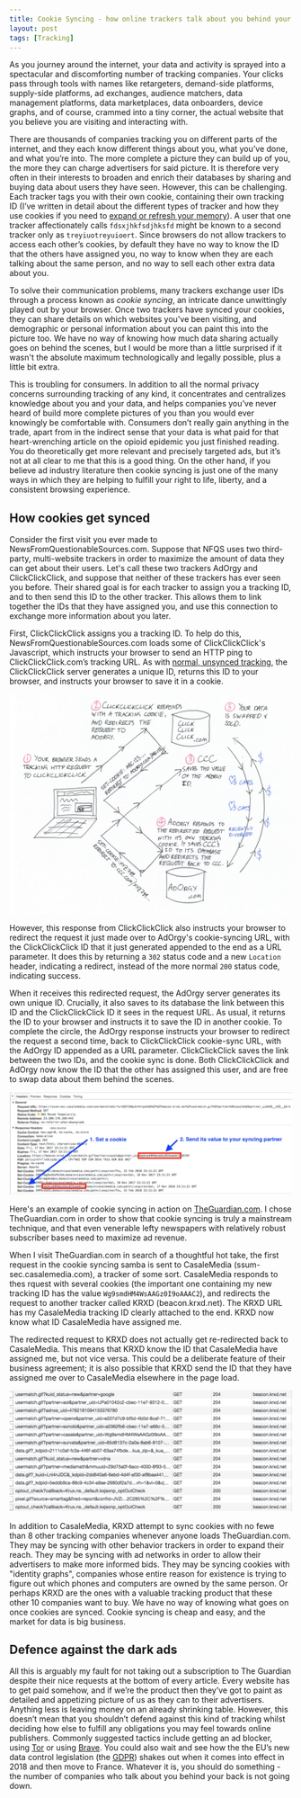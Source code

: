 ```yaml
---
title: Cookie Syncing - how online trackers talk about you behind your back
layout: post
tags: [Tracking]
---
```

As you journey around the internet, your data and activity is sprayed into a spectacular and discomforting number of tracking companies. Your clicks pass through tools with names like retargeters, demand-side platforms, supply-side platforms, ad exchanges, audience matchers, data management platforms, data marketplaces, data onboarders, device graphs, and of course, crammed into a tiny corner, the actual website that you believe you are visiting and interacting with.

There are thousands of companies tracking you on different parts of the internet, and they each know different things about you, what you’ve done, and what you’re into. The more complete a picture they can build up of you, the more they can charge advertisers for said picture. It is therefore very often in their interests to broaden and enrich their databases by sharing and buying data about users they have seen. However, this can be challenging. Each tracker tags you with their own cookie, containing their own tracking ID (I’ve written in detail about the different types of tracker and how they use cookies if you need to [expand or refresh your memory](https://robertheaton.com/2017/11/20/how-does-online-tracking-actually-work/)). A user that one tracker affectionately calls `fdsxjhkfsdjhksfd` might be known to a second tracker only as `treyiuotreyuioert`. Since browsers do not allow trackers to access each other’s cookies, by default they have no way to know the ID that the others have assigned you, no way to know when they are each talking about the same person, and no way to sell each other extra data about you.

To solve their communication problems, many trackers exchange user IDs through a process known as *cookie syncing*, an intricate dance unwittingly played out by your browser. Once two trackers have synced your cookies, they can share details on which websites you've been visiting, and demographic or personal information about you can paint this into the picture too. We have no way of knowing how much data sharing actually goes on behind the scenes, but I would be more than a little surprised if it wasn't the absolute maximum technologically and legally possible, plus a little bit extra.

This is troubling for consumers. In addition to all the normal privacy concerns surrounding tracking of any kind, it concentrates and centralizes knowledge about you and your data, and helps companies you’ve never heard of build more complete pictures of you than you would ever knowingly be comfortable with. Consumers don’t really gain anything in the trade, apart from in the indirect sense that your data is what paid for that heart-wrenching article on the opioid epidemic you just finished reading. You do theoretically get more relevant and precisely targeted ads, but it’s not at all clear to me that this is a good thing. On the other hand, if you believe ad industry literature then cookie syncing is just one of the many ways in which they are helping to fulfill your right to life, liberty, and a consistent browsing experience.

## How cookies get synced

Consider the first visit you ever made to NewsFromQuestionableSources.com. Suppose that NFQS uses two third-party, multi-website trackers in order to maximize the amount of data they can get about their users. Let's call these two trackers AdOrgy and ClickClickClick, and suppose that neither of these trackers has ever seen you before. Their shared goal is for each tracker to assign you a tracking ID, and to then send this ID to the other tracker. This allows them to link together the IDs that they have assigned you, and use this connection to exchange more information about you later.

First, ClickClickClick assigns you a tracking ID. To help do this, NewsFromQuestionableSources.com loads some of ClickClickClick's Javascript, which instructs your browser to send an HTTP ping to ClickClickClick.com’s tracking URL. As with [normal, unsynced tracking](https://robertheaton.com/2017/11/20/how-does-online-tracking-actually-work/), the ClickClickClick server generates a unique ID, returns this ID to your browser, and instructs your browser to save it in a cookie.

<p align="center">
<img src="/images/cookie-syncing-main.jpg" />
</p>

However, this response from ClickClickClick also instructs your browser to redirect the request it just made over to AdOrgy's cookie-syncing URL, with the ClickClickClick ID that it just generated appended to the end as a URL parameter. It does this by returning a `302` status code and a new `Location` header, indicating a redirect, instead of the more normal `200` status code, indicating success.

When it receives this redirected request, the AdOrgy server generates its own unique ID. Crucially, it also saves to its database the link between this ID and the ClickClickClick ID it sees in the request URL. As usual, it returns the ID to your browser and instructs it to save the ID in another cookie. To complete the circle, the AdOrgy response instructs your browser to redirect the request a second time, back to ClickClickClick cookie-sync URL, with the AdOrgy ID appended as a URL parameter. ClickClickClick saves the link between the two IDs, and the cookie sync is done. Both ClickClickClick and AdOrgy now know the ID that the other has assigned this user, and are free to swap data about them behind the scenes.

<p align="center">
<img src="/images/cookie-syncing-1.jpg" />
</p>

Here's an example of cookie syncing in action on [TheGuardian.com](https://theguardian.com). I chose TheGuardian.com in order to show that cookie syncing is truly a mainstream technique, and that even venerable lefty newspapers with relatively robust subscriber bases need to maximize ad revenue.

When I visit TheGuardian.com in search of a thoughtful hot take, the first request in the cookie syncing samba is sent to CasaleMedia (ssum-sec.casalemedia.com), a tracker of some sort. CasaleMedia responds to thes rquest with several cookies (the important one containing my new tracking ID has the value `Wg9smdHM4WsAAGz0I9oAAAC2`), and redirects the request to another tracker called KRXD (beacon.krxd.net). The KRXD URL has my CasaleMedia tracking ID clearly attached to the end. KRXD now know what ID CasaleMedia have assigned me.

The redirected request to KRXD does not actually get re-redirected back to CasaleMedia. This means that KRXD know the ID that CasaleMedia have assigned me, but not vice versa. This could be a deliberate feature of their business agreement; it is also possible that KRXD send the ID that they have assigned me over to CasaleMedia elsewhere in the page load.

<p align="center">
<img src="/images/cookie-syncing-lots.jpg" />
</p>

In addition to CasaleMedia, KRXD attempt to sync cookies with no fewe than 8 other tracking companies whenever anyone loads TheGuardian.com. They may be syncing with other behavior trackers in order to expand their reach. They may be syncing with ad networks in order to allow their advertisers to make more informed bids. They may be syncing cookies with "identity graphs", companies whose entire reason for existence is trying to figure out which phones and computers are owned by the same person. Or perhaps KRXD are the ones with a valuable tracking product that these other 10 companies want to buy. We have no way of knowing what goes on once cookies are synced. Cookie syncing is cheap and easy, and the market for data is big business.

## Defence against the dark ads

All this is arguably my fault for not taking out a subscription to The Guardian despite their nice requests at the bottom of every article. Every website has to get paid somehow, and if we’re the product then they’ve got to paint as detailed and appetizing picture of us as they can to their advertisers. Anything less is leaving money on an already shrinking table. However, this doesn’t mean that you shouldn’t defend against this kind of tracking whilst deciding how else to fulfill any obligations you may feel towards online publishers. Commonly suggested tactics include getting an ad blocker, using [Tor](https://www.torproject.org/) or using [Brave](https://brave.com/). You could also wait and see how the the EU’s new data control legislation (the [GDPR](https://en.wikipedia.org/wiki/General_Data_Protection_Regulation)) shakes out when it comes into effect in 2018 and then move to France. Whatever it is, you should do something - the number of companies who talk about you behind your back is not going down.
